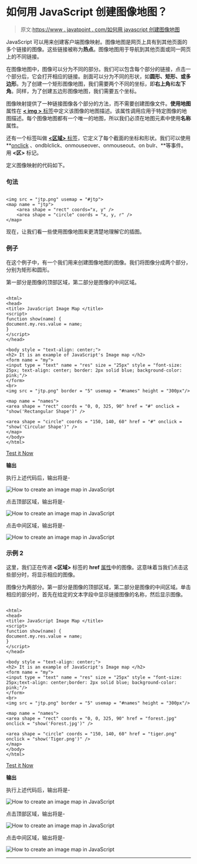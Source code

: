 # 如何用 JavaScript 创建图像地图？

> 原文:[https://www . javatpoint . com/如何用 javascript 创建图像地图](https://www.javatpoint.com/how-to-create-an-image-map-in-javascript)

JavaScript 可以用来创建客户端图像映射。图像地图是网页上具有到其他页面的多个链接的图像。这些链接被称为**热点**。图像地图用于导航到其他页面或同一网页上的不同链接。

在图像地图中，图像可以分为不同的部分。我们可以包含每个部分的链接，点击一个部分后，它会打开相应的链接。剖面可以分为不同的形状，如**圆形、矩形、**或**多边形**。为了创建一个矩形图像地图，我们需要两个不同的坐标，即**右上角**和**左下角**。同样，为了创建五边形图像地图，我们需要五个坐标。

图像映射提供了一种链接图像各个部分的方法，而不需要创建图像文件。**使用地图**属性在 [**< img >** 标签](https://www.javatpoint.com/html-image)中定义该图像的地图描述。该属性调用应用于特定图像的地图描述。每个图像地图都有一个唯一的地图，所以我们必须在地图元素中使用**名称**属性。

还有一个标签叫做 [**<区域>** 标签](https://www.javatpoint.com/html-area-tag)，它定义了每个截面的坐标和形状。我们可以使用 **[onclick](https://www.javatpoint.com/html-button-onclick) 、ondblclick、onmouseover、onmouseout、on bulr、**等事件。用 **<区>** 标记。

定义图像映射的代码如下。

### 句法

```

<img src = "jtp.png" usemap = "#jtp">
<map name = "jtp">
    <area shape = "rect" coords="x, y" />
    <area shape = "circle" coords = "x, y, r" />
</map>

```

现在，让我们看一些使用图像地图来更清楚地理解它的插图。

### 例子

在这个例子中，有一个我们用来创建图像地图的图像。我们将图像分成两个部分，分别为矩形和圆形。

第一部分是图像的顶部区域，第二部分是图像的中间区域。

```

<html>
<head>
<title> JavaScript Image Map </title>
<script>
function show(name) {
document.my.res.value = name;
}
</script>
</head>

<body style = "text-align: center;">
<h2> It is an example of JavaScript's Image map </h2>
<form name = "my">
<input type = "text" name = "res" size = "25px" style = "font-size: 25px; text-align: center; border: 2px solid blue; background-color: pink;"/>
</form>
<br>
<img src = "jtp.png" border = "5" usemap = "#names" height = "300px"/>

<map name = "names">
<area shape = "rect" coords = "0, 0, 325, 90" href = "#" onclick = "show('Rectangular Shape')" />

<area shape = "circle" coords = "150, 140, 60" href = "#" onclick = "show('Circular Shape')" />
</map>
</body>
</html>

```

[Test it Now](https://www.javatpoint.com/oprweb/test.jsp?filename=how-to-create-an-image-map-in-javascript1)

**输出**

执行上述代码后，输出将是-

![How to create an image map in JavaScript](../Images/1f02e4ff9367643fd4e1ef7d85a353e5.png)

点击顶部区域，输出将是-

![How to create an image map in JavaScript](../Images/5429c77558f5b6b899f86c907fd8311f.png)

点击中间区域，输出将是-

![How to create an image map in JavaScript](../Images/3b8b2670bc9ea92ab766b61ecde80f0d.png)

### 示例 2

这里，我们正在传递 **<区域>** 标签的 **href** [属性](https://www.javatpoint.com/html-attributes)中的图像。这意味着当我们点击这些部分时，将显示相应的图像。

图像分为两部分。第一部分是图像的顶部区域，第二部分是图像的中间区域。单击相应的部分时，首先在给定的文本字段中显示链接图像的名称，然后显示图像。

```

<html>
<head>
<title> JavaScript Image Map </title>
<script>
function show(name) {
document.my.res.value = name;
}
</script>
</head>

<body style = "text-align: center;">
<h2> It is an example of JavaScript's Image map </h2>
<form name = "my">
<input type = "text" name = "res" size = "25px" style = "font-size: 25px;text-align: center;border: 2px solid blue; background-color: pink;"/>
</form>
<br>
<img src = "jtp.png" border = "5" usemap = "#names" height = "300px"/>

<map name = "names">
<area shape = "rect" coords = "0, 0, 325, 90" href = "forest.jpg" onclick = "show('Forest.jpg')" />

<area shape = "circle" coords = "150, 140, 60" href = "tiger.png" onclick = "show('Tiger.png')" />
</map>
</body>
</html>

```

[Test it Now](https://www.javatpoint.com/oprweb/test.jsp?filename=how-to-create-an-image-map-in-javascript2)

**输出**

执行上述代码后，输出将是-

![How to create an image map in JavaScript](../Images/c1f5a5d967b5d2f255786ca978d3f220.png)

点击顶部区域，输出将是-

![How to create an image map in JavaScript](../Images/5720ae3cdfc723326ef60e16507ba1eb.png)

点击中间区域，输出将是-

![How to create an image map in JavaScript](../Images/42dcd1df7e61908a10eb74fc6af5f219.png)

* * *